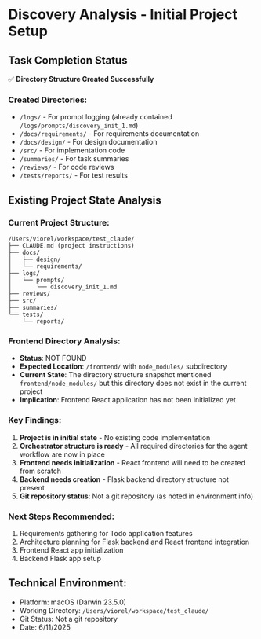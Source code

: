 # Discovery Analysis - Initial Project Setup

## Task Completion Status
✅ **Directory Structure Created Successfully**

### Created Directories:
- `/logs/` - For prompt logging (already contained `/logs/prompts/discovery_init_1.md`)
- `/docs/requirements/` - For requirements documentation
- `/docs/design/` - For design documentation  
- `/src/` - For implementation code
- `/summaries/` - For task summaries
- `/reviews/` - For code reviews
- `/tests/reports/` - For test results

## Existing Project State Analysis

### Current Project Structure:
```
/Users/viorel/workspace/test_claude/
├── CLAUDE.md (project instructions)
├── docs/
│   ├── design/
│   └── requirements/
├── logs/
│   └── prompts/
│       └── discovery_init_1.md
├── reviews/
├── src/
├── summaries/
└── tests/
    └── reports/
```

### Frontend Directory Analysis:
- **Status**: NOT FOUND
- **Expected Location**: `/frontend/` with `node_modules/` subdirectory
- **Current State**: The directory structure snapshot mentioned `frontend/node_modules/` but this directory does not exist in the current project
- **Implication**: Frontend React application has not been initialized yet

### Key Findings:
1. **Project is in initial state** - No existing code implementation
2. **Orchestrator structure is ready** - All required directories for the agent workflow are now in place
3. **Frontend needs initialization** - React frontend will need to be created from scratch
4. **Backend needs creation** - Flask backend directory structure not present
5. **Git repository status**: Not a git repository (as noted in environment info)

### Next Steps Recommended:
1. Requirements gathering for Todo application features
2. Architecture planning for Flask backend and React frontend integration
3. Frontend React app initialization
4. Backend Flask app setup

## Technical Environment:
- Platform: macOS (Darwin 23.5.0)
- Working Directory: `/Users/viorel/workspace/test_claude/`
- Git Status: Not a git repository
- Date: 6/11/2025